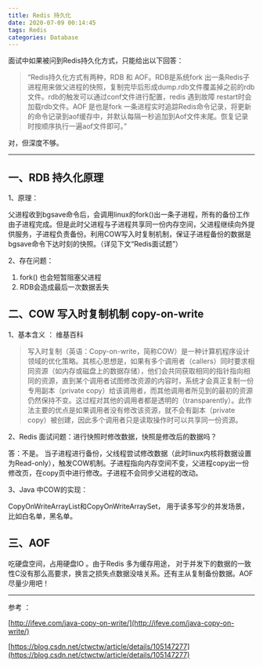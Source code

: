 ```yaml
---
title: Redis 持久化
date: 2020-07-09 00:14:45
tags: Redis
categories: Database
---
```

面试中如果被问到Redis持久化方式，只能给出以下回答：

>“Redis持久化方式有两种，RDB 和 AOF。RDB是系统fork 出一条Redis子进程用来做父进程的快照，复制完毕后形成dump.rdb文件覆盖掉之前的rdb文件。rdb的触发可以通过conf文件进行配置，redis 遇到故障 restart时会加载rdb文件。AOF 是也是fork 一条进程实时追踪Redis命令记录，将更新的命令记录到aof缓存中，并默认每隔一秒追加到Aof文件末尾。恢复记录时按顺序执行一遍aof文件即可。”

对，但深度不够。


----

## 一、RDB 持久化原理

1、原理：

父进程收到bgsave命令后，会调用linux的fork()出一条子进程，所有的备份工作由子进程完成。但是此时父进程与子进程共享同一份内存空间，父进程继续向外提供服务，子进程负责备份。利用COW写入时复制机制，保证子进程备份的数据是bgsave命令下达时刻的快照。（详见下文“Redis面试题”）


2、存在问题：

1) fork() 也会短暂阻塞父进程
2) RDB会造成最后一次数据丢失


## 二、COW 写入时复制机制 copy-on-write

1、基本含义 ： 维基百科

> 写入时复制（英语：Copy-on-write，简称COW）是一种计算机程序设计领域的优化策略。其核心思想是，如果有多个调用者（callers）同时要求相同资源（如内存或磁盘上的数据存储），他们会共同获取相同的指针指向相同的资源，直到某个调用者试图修改资源的内容时，系统才会真正复制一份专用副本（private copy）给该调用者，而其他调用者所见到的最初的资源仍然保持不变。这过程对其他的调用者都是透明的（transparently）。此作法主要的优点是如果调用者没有修改该资源，就不会有副本（private copy）被创建，因此多个调用者只是读取操作时可以共享同一份资源。

<!-- more -->
2、Redis 面试问题：进行快照时修改数据，快照是修改后的数据吗？

答：不是。 
当子进程进行备份，父线程尝试修改数据（此时linux内核将数据设置为Read-only），触发COW机制。子进程指向内存空间不变，父进程copy出一份修改页，在copy页中进行修改。子进程不会同步父进程的改动。

3、Java 中COW的实现：

CopyOnWriteArrayList和CopyOnWriteArraySet， 用于读多写少的并发场景，比如白名单，黑名单。


## 三、AOF

吃硬盘空间，占用硬盘IO 。由于Redis 多为缓存用途， 对于并发下的数据的一致性C没有那么高要求，换言之损失点数据没啥关系。还有主从复制备份数据。AOF尽量少用吧！ 

----
参考 ：

[http://ifeve.com/java-copy-on-write/](http://ifeve.com/java-copy-on-write/)

[https://blog.csdn.net/ctwctw/article/details/105147277](https://blog.csdn.net/ctwctw/article/details/105147277)

